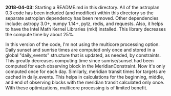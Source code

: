 **2018-04-03:**  Starting a README.md in this directory.  All of the astroplan 0.3 code has been included (and modified) within this directory so the separate astroplan dependency has been removed.  Other dependencies include: astropy 3.0+, numpy 1.14+, pytz, redis, and requests.  Also, it helps to have the Intel Math Kernel Libraries (mkl) installed.  This library decreases the compute time by about 25%.

In this version of the code, I'm not using the multicore processing option.  Daily sunset and sunrise times are computed only once and stored in a global "daily_events" structure that is updated, as needed, by constraints.  This greatly decreases computing time since sunrise/sunset had been computed for each observing block in the MeridianConstraint.  Now it's only computed once for each day.  Similarly, meridian transit times for targets are cached in daily_events.  This helps in calculations for the beginning, middle, and end of observing blocks with the meridian transit calculated only once.  With these optimizations, multicore processing is of limited benefit.

